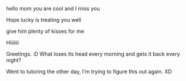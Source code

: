 hello mom you are cool and I miss you

Hope lucky is treating you well

give him plenty of kisses for me

Hiiiiiii

Greetings. :D
What loses its head every morning and gets it back every night?

Went to tutoring the other day, I'm trying to figure this out again. XD
